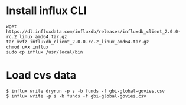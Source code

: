 
# Install influx CLI

```
wget https://dl.influxdata.com/influxdb/releases/influxdb_client_2.0.0-rc.2_linux_amd64.tar.gz
tar xvfz influxdb_client_2.0.0-rc.2_linux_amd64.tar.gz
chmod u+x influx
sudo cp influx /usr/local/bin
```

# Load cvs data
```
$ influx write dryrun -p s -b funds -f gbi-global-govies.csv
$ influx write -p s -b funds -f gbi-global-govies.csv
```
